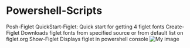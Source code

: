 # Powershell-Scripts

Posh-Figlet
  QuickStart-Figlet:
    Quick start for getting 4 figlet fonts
  Create-Figlet
    Downloads figlet fonts from specified source or from default list on figlet.org
  Show-Figlet
    Displays figlet in powershell console
    ![My image](http://puu.sh/szqt9.png)

